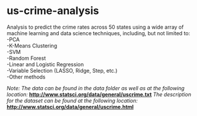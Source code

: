 # us-crime-analysis
Analysis to predict the crime rates across 50 states using a wide array of machine learning and data science techniques, including, but not limited to:  
  -PCA  
  -K-Means Clustering  
  -SVM  
  -Random Forest  
  -Linear and Logistic Regression  
  -Variable Selection (LASSO, Ridge, Step, etc.)  
  -Other methods  
  
*Note: The data can be found in the data folder as well as at the following location:*   **http://www.statsci.org/data/general/uscrime.txt**
*The description for the dataset can be found at the following location:*   **http://www.statsci.org/data/general/uscrime.html**